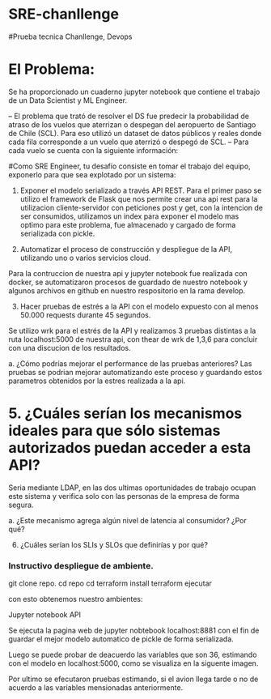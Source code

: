 # SRE-chanllenge

#Prueba tecnica Chanllenge, Devops
# El Problema:
Se ha proporcionado un cuaderno jupyter notebook que contiene el trabajo de un Data Scientist y ML Engineer.

– El problema que trató de resolver el DS fue predecir la probabilidad de atraso de los vuelos que aterrizan o
despegan del aeropuerto de Santiago de Chile (SCL). Para eso utilizó un dataset de datos públicos y reales
donde cada fila corresponde a un vuelo que aterrizó o despegó de SCL.
– Para cada vuelo se cuenta con la siguiente información:

#Como SRE Engineer, tu desafío consiste en tomar el trabajo del equipo, exponerlo para que sea explotado por un
sistema:

1. Exponer el modelo serializado a través API REST.
Para el primer paso se utilizo el framework de Flask que nos permite crear una api rest para la utilizacion cliente-servidor
con peticiones post y get, con la intencion de ser consumidos, utilizamos un index para exponer el modelo mas optimo para este problema,
fue almacenado y cargado de forma serializada con pickle.


2. Automatizar el proceso de construcción y despliegue de la API, utilizando uno o varios servicios cloud.

Para la contruccion de nuestra api y jupyter notebook fue realizada con docker, 
se automatizaron procesos de guardado de nuestro notebook y algunos archivos en github en nuestro respositorio en la rama develop.

3. Hacer pruebas de estrés a la API con el modelo expuesto con al menos 50.000 requests durante 45
segundos.

Se utilizo wrk para el estrés de la API y realizamos 3 pruebas distintas a la ruta localhost:5000 de nuestra api, con thear de wrk de 1,3,6 para concluir
con una discucion de los resultados.




a. ¿Cómo podrías mejorar el performance de las pruebas anteriores?
Las pruebas se podrian mejorar automatizando este proceso y guardando estos parametros obtenidos por la estres realizada a la api.


# 5. ¿Cuáles serían los mecanismos ideales para que sólo sistemas autorizados puedan acceder a esta API?

Seria mediante LDAP, en las dos ultimas oportunidades de trabajo ocupan este sistema y verifica solo con las personas de la empresa de forma segura.

a. ¿Este mecanismo agrega algún nivel de latencia al consumidor? ¿Por qué?



6. ¿Cuáles serían los SLIs y SLOs que definirías y por qué?

### Instructivo despliegue de ambiente.

git clone repo.
cd repo
cd terraform
install terraform 
ejecutar

con esto obtenemos nuestro ambientes:

Jupyter notebook 
API

Se ejecuta la pagina web de jupyter nobtebook localhost:8881 con el fin de guardar el mejor modelo automatico de pickle de forma serializada.

Luego se puede probar de deacuerdo las variables que son 36, estimando con el modelo en localhost:5000, como se visualiza en la siguente imagen.

Por ultimo se efecutaron pruebas estimando, si el avion llega tarde o no de acuerdo a las variables mensionadas anteriormente.









